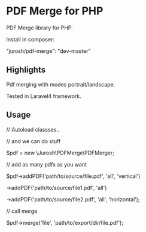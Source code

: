 # PDF Merge for PHP

PDF Merge library for PHP.

Install in composer:

"jurosh/pdf-merge": "dev-master"

## Highlights

Pdf merging with modes portrait/landscape.

Tested in Laravel4 framework.

## Usage

// Autoload classses..

// and we can do stuff

$pdf = new \Jurosh\PDFMerge\PDFMerger;

// add as many pdfs as you want

$pdf->addPDF('path/to/source/file.pdf', 'all', 'vertical')

  ->addPDF('path/to/source/file1.pdf', 'all')

  ->addPDF('path/to/source/file2.pdf', 'all', 'horizontal');

// call merge

$pdf->merge('file', 'path/to/export/dir/file.pdf');
